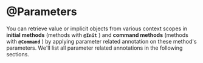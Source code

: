 # @Parameters
You can retrieve value or implicit objects from various context scopes in **initial methods** (methods with **`@Init`** ) and **command methods** (methods with **`@Command`** ) by applying parameter related annotation on these method's parameters. We'll list all parameter related annotations in the following sections.

